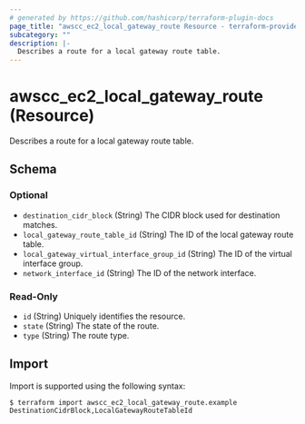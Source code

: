 ```yaml
---
# generated by https://github.com/hashicorp/terraform-plugin-docs
page_title: "awscc_ec2_local_gateway_route Resource - terraform-provider-awscc"
subcategory: ""
description: |-
  Describes a route for a local gateway route table.
---
```


# awscc_ec2_local_gateway_route (Resource)

Describes a route for a local gateway route table.



<!-- schema generated by tfplugindocs -->
## Schema

### Optional

- `destination_cidr_block` (String) The CIDR block used for destination matches.
- `local_gateway_route_table_id` (String) The ID of the local gateway route table.
- `local_gateway_virtual_interface_group_id` (String) The ID of the virtual interface group.
- `network_interface_id` (String) The ID of the network interface.

### Read-Only

- `id` (String) Uniquely identifies the resource.
- `state` (String) The state of the route.
- `type` (String) The route type.

## Import

Import is supported using the following syntax:

```shell
$ terraform import awscc_ec2_local_gateway_route.example DestinationCidrBlock,LocalGatewayRouteTableId
```
